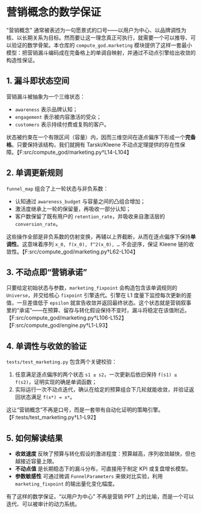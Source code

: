 # 营销概念的数学保证

"营销概念" 通常被表述为一句愿景式的口号——以用户为中心、以品牌调性为核、以长期关系为目标。然而要让这一理念真正可执行，就需要一个可以推导、可以验证的数学骨架。本仓库的 `compute_god.marketing` 模块提供了这样一套最小模型：把营销漏斗编码成在完备格上的单调自映射，并通过不动点引擎给出收敛的构造性保证。

## 1. 漏斗即状态空间

营销漏斗被抽象为一个三维状态：

- `awareness` 表示品牌认知；
- `engagement` 表示被内容激活的受众；
- `customers` 表示持续付费或复购的客户。

状态被约束在一个有限区间（容量）内，因而三维空间在逐点偏序下形成一个**完备格**。只要保持该结构，我们就拥有 Tarski/Kleene 不动点定理提供的存在性保障。【F:src/compute_god/marketing.py†L14-L104】

## 2. 单调更新规则

`funnel_map` 组合了上一轮状态与非负系数：

- 认知通过 `awareness_budget` 与容量之间的凸组合增加；
- 激活度继承上一轮的保留量，再吸收一部分认知；
- 客户数保留了既有用户的 `retention_rate`，并吸收来自激活层的 `conversion_rate`。

这些操作全部是非负系数的仿射变换，再辅以上界截断，从而在逐点偏序下保持**单调性**。这意味着序列 `x_0, f(x_0), f^2(x_0), …` 不会逆序，保证 Kleene 链的收敛性。【F:src/compute_god/marketing.py†L62-L104】

## 3. 不动点即“营销承诺”

只要给定初始状态与参数，`marketing_fixpoint` 会构造包含该单调规则的 `Universe`，并交给核心 `fixpoint` 引擎迭代。引擎在 L1 度量下监控每次更新的差值，一旦差值低于 `epsilon` 就宣告收敛并返回最终状态。这个状态就是营销叙事里的“承诺”——在预算、留存与转化假设保持不变时，漏斗将稳定在该值附近。【F:src/compute_god/marketing.py†L106-L152】【F:src/compute_god/engine.py†L1-L93】

## 4. 单调性与收敛的验证

`tests/test_marketing.py` 包含两个关键校验：

1. 任意满足逐点偏序的两个状态 `s1 ≤ s2`，一次更新后依旧保持 `f(s1) ≤ f(s2)`，证明实现的确是单调函数；
2. 实际运行一次不动点迭代，确认在给定的预算组合下几轮就能收敛，并验证返回状态满足 `f(x*) = x*`。

这让“营销概念”不再是口号，而是一套带有自动化证明的策略引擎。【F:tests/test_marketing.py†L1-L92】

## 5. 如何解读结果

- **收敛速度** 反映了预算与转化假设的激进程度：预算越高，序列收敛越快，但也越接近容量上限。
- **不动点值** 是长期稳态下的漏斗分布，可直接用于制定 KPI 或复盘增长模型。
- **参数敏感性** 可通过微调 `FunnelParameters` 来做对比实验，利用 `marketing_fixpoint` 的输出量化变化幅度。

有了这样的数学保证，“以用户为中心” 不再是营销 PPT 上的比喻，而是一个可以迭代、可以被审计的动力系统。
